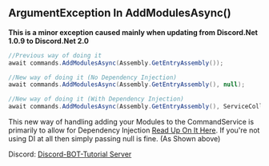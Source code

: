 ## ArgumentException In AddModulesAsync()
**This is a minor exception caused mainly when updating from Discord.Net 1.0.9 to Discord.Net 2.0**

```cs
//Previous way of doing it
await commands.AddModulesAsync(Assembly.GetEntryAssembly());

//New way of doing it (No Dependency Injection)
await commands.AddModulesAsync(Assembly.GetEntryAssembly(), null);

//New way of doing it (With Dependency Injection)
await commands.AddModulesAsync(Assembly.GetEntryAssembly(), ServiceCollection);
```

This new way of handling adding your Modules to the CommandService is primarily to allow for Dependency Injection [Read Up On It Here](https://docs.stillu.cc/guides/commands/dependency-injection.html). If you're not using DI at all then simply passing null is fine. (As Shown above)

Discord:  [Discord-BOT-Tutorial Server](https://discord.gg/cGhEZuk)